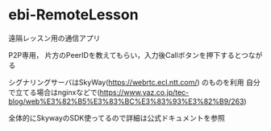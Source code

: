 # ebi-RemoteLesson
遠隔レッスン用の通信アプリ

P2P専用，
片方のPeerIDを教えてもらい，入力後Callボタンを押下するとつながる

シグナリングサーバはSkyWay(https://webrtc.ecl.ntt.com/)
のものを利用
自分で立てる場合はnginxなどで(https://www.yaz.co.jp/tec-blog/web%E3%82%B5%E3%83%BC%E3%83%93%E3%82%B9/263)

全体的にSkywayのSDK使ってるので詳細は公式ドキュメントを参照
